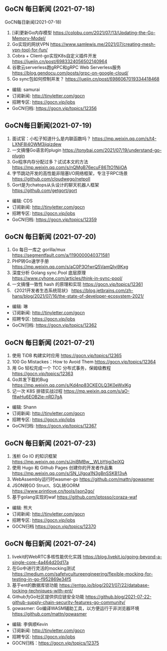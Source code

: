 ## GoCN 每日新闻 (2021-07-18)

GoCN每日新闻(2021-07-18)

1. [译]更新Go内存模型 https://colobu.com/2021/07/13/Updating-the-Go-Memory-Model/
2. Go实现的网状VPN https://www.samlewis.me/2021/07/creating-mesh-vpn-tool-for-fun/
3. Cobra + Client-go实现K8s自定义插件开发 https://juejin.cn/post/6983324056502140964
4. 谷歌云serverless跑gRPC和gRPC Web Serverless服务  https://blog.gendocu.com/posts/grpc-on-google-cloud/
5. Go sync包如何控制并发？ https://juejin.cn/post/6986067019334418468

* 编辑: samurai
* 订阅新闻: http://tinyletter.com/gocn
* 招聘专区: https://gocn.vip/jobs
* GoCN归档: https://gocn.vip/topics/12356

## GoCN每日新闻(2021-07-19)

1. 面试官：小松子知道什么是内联函数吗？ https://mp.weixin.qq.com/s/t4-LXNF8l4OWM3jiqizdew
2. 一文搞懂Go语言的plugin https://tonybai.com/2021/07/19/understand-go-plugin
3. Go程序内存分配过多？试试本文的方法 https://mp.weixin.qq.com/s/nQMgB76ecuF86TtO1NjiOA
4. 字节跳动开发的高性能非阻塞I/O网络框架，专注于RPC场景 https://github.com/cloudwego/netpoll
5. Gort是为chatops从头设计的聊天机器人框架 https://github.com/getgort/gort

* 编辑: CDS
* 订阅新闻: http://tinyletter.com/gocn 
* 招聘专区: https://gocn.vip/jobs
* GoCN归档: https://gocn.vip/topics/12359

## GoCN 每日新闻 (2021-07-20)

1. Go 每日一库之 gorilla/mux https://segmentfault.com/a/1190000040371581
2. PHP转Go速学手册 https://mp.weixin.qq.com/s/aC0P3OfwrQ5VamQIyj9Kxg
3. 深度分析 Golang sync.Pool 底层原理 https://www.cyhone.com/articles/think-in-sync-pool/
4. 一文搞懂一致性 hash 的原理和实现 https://gocn.vip/topics/12361
5. 《2021开发者生态系统现状》 https://blog.jetbrains.com/zh-hans/blog/2021/07/16/the-state-of-developer-ecosystem-2021/

* 编辑: 琳 
* 订阅新闻: http://tinyletter.com/gocn
* 招聘专区: https://gocn.vip/jobs
* GoCN归档: https://gocn.vip/topics/12362

## GoCN 每日新闻 (2021-07-21)

1. 使用 TiDB 构建实时应用 https://gocn.vip/topics/12365
2. 100 Go Mistackes：How to Avoid Them https://gocn.vip/topics/12364
3. 用 Go 轻松完成一个 TCC 分布式事务，保姆级教程 https://gocn.vip/topics/12363
4. Go并发下载的Bug https://mp.weixin.qq.com/s/Kd4np83CKEOLQ3K0eWxlKg
5. 记一次 K8S 排错实战过程 https://mp.weixin.qq.com/s/aO-f8wHu6EOB2le-nRD7gA

* 编辑: Shann
* 订阅新闻: http://tinyletter.com/gocn
* 招聘专区: https://gocn.vip/jobs
* GoCN归档: https://gocn.vip/topics/12367

## GoCN 每日新闻 (2021-07-23)

1. 浅析 Go IO 的知识框架 https://mp.weixin.qq.com/s/JniBMBw__WLbYtigj3eiXQ
2. 使用 Hugo 和 Github Pages 创建你的开发者作品集  https://mp.weixin.qq.com/s/SN_Ulgoa1N3gBnSSKB13vA
3. WebAssembly运行时wasmer-go  https://github.com/mattn/gowasmer
4. JSON转GO Struct、SQL转GORM  https://www.printlove.cn/tools/json2go/
5. 基于golang实现的waf  https://github.com/jptosso/coraza-waf

- 编辑: 熊大
- 订阅新闻: http://tinyletter.com/gocn
- 招聘专区: https://gocn.vip/jobs
- GOCN归档 https://gocn.vip/topics/12370

## GoCN 每日新闻 (2021-07-24)

1. livekit的WebRTC多核性能优化实践 https://blog.livekit.io/going-beyond-a-single-core-4a464d20d17a
2. 在Go中进行灵活的mocking测试 https://medium.com/safetycultureengineering/flexible-mocking-for-testing-in-go-f952869e34f5
3. 基于ent的数据库锁功能 https://entgo.io/blog/2021/07/22/database-locking-techniques-with-ent/
4. Github为Go社区提供供应链安全功能 https://github.blog/2021-07-22-github-supply-chain-security-features-go-community/
5. gowasmer: Go编译WASM辅助工具，以方便运行于非浏览器环境 https://github.com/mattn/gowasmer

- 编辑: 李俱顺Kevin
- 订阅新闻: http://tinyletter.com/gocn
- 招聘专区: https://gocn.vip/jobs
- GOCN归档：https://gocn.vip/topics/12375
